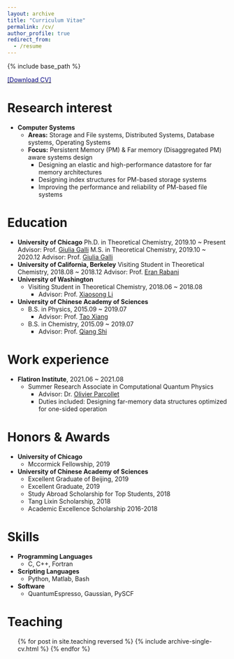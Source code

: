 ```yaml
---
layout: archive
title: "Curriculum Vitae"
permalink: /cv/
author_profile: true
redirect_from:
  - /resume
---
```


{% include base_path %}

[<span style="color:navy">[Download CV]</span>](http://sekwonlee.github.io/files/cv.pdf)

Research interest
=====
* <b>Computer Systems</b>
  * <b>Areas:</b> Storage and File systems, Distributed Systems, Database systems, Operating Systems
  * <b>Focus:</b> Persistent Memory (PM) & Far memory (Disaggregated PM) aware systems design
      * Designing an elastic and high-performance datastore for far memory architectures
      * Designing index structures for PM-based storage systems
      * Improving the performance and reliability of PM-based file systems

Education
======
* <b>University of Chicago</b>
  Ph.D. in Theoretical Chemistry, 2019.10 ~ Present
  Advisor: Prof. [Giulia Galli](https://galligroup.uchicago.edu/People/galli.php)
  M.S. in Theoretical Chemistry, 2019.10 ~ 2020.12
  Advisor: Prof. [Giulia Galli](https://galligroup.uchicago.edu/People/galli.php)
* <b>University of California, Berkeley</b>
  Visiting Student in Theoretical Chemistry,  2018.08 ~ 2018.12
  Advisor: Prof. [Eran Rabani](http://www.cchem.berkeley.edu/ergrp/#/eran)
* <b>University of Washington</b>
  * Visiting Student in Theoretical Chemistry,  2018.06 ~ 2018.08
    * Advisor: Prof. [Xiaosong Li](https://chem.washington.edu/people/xiaosong-li)
* <b>University of Chinese Academy of Sciences</b>
  * B.S. in Physics, 2015.09 ~ 2019.07
    * Advisor: Prof. [Tao Xiang](http://txiang.iphy.ac.cn)
  * B.S. in Chemistry, 2015.09 ~ 2019.07
    * Advisor: Prof. [Qiang Shi](https://www.researchgate.net/profile/Qiang-Shi-5)
   
Work experience
======
* <b>Flatiron Institute</b>, 2021.06 ~ 2021.08
  * Summer Research Associate in Computational Quantum Physics
    * Advisor: Dr. [Olivier Parcollet](https://www.simonsfoundation.org/people/olivier-parcollet)
    * Duties included: Designing far-memory data structures optimized for one-sided operation

<!-- Work experience
======
* <b>Research Associate Intern</b>, 06.2019~08.2019
  * Hewlett Packard Labs, Palo Alto, CA, US
  * Duties included: Designing far-memory data structures optimized for one-sided operation
  * Mentors: Kimberly Keeton and Sharad Singhal

* <b>Researcher</b>, 03.2018~07.2018
  * UNIST (Ulsan National Institute of Science & Technology), Ulsan, South Korea
  * Duties included: Providing the compiler-directed crash consistency for PM-based systems
  * Supervisor: Sam H. Noh

* <b>Research Associate Intern</b>, 06.2017~09.2017
  * Hewlett Packard Labs, Palo Alto, CA, US
  * Duties included: Designing DRAM cache for key-value stores working on Fabric-attached memory
  * Mentors: Kimberly Keeton, Haris Volos, and Yupu Zhang

* <b>Researcher</b>, 10.2015~02.2016
  * UNIST (Ulsan National Institute of Science & Technology), Ulsan, South Korea
  * Duties included: Analyzing PM-based file system (PMFS) and evaluating its performance
  * Supervisor: Sam H. Noh

* <b>Republic of Korea Army</b>, 08.2010~05.2012 -->

Honors & Awards
======
* <b>University of Chicago</b>
  * Mccormick Fellowship, 2019
* <b>University of Chinese Academy of Sciences</b>
  * Excellent Graduate of Beijing, 2019
  * Excellent Graduate, 2019
  * Study Abroad Scholarship for Top Students, 2018
  * Tang Lixin Scholarship, 2018
  * Academic Excellence Scholarship 2016-2018


<!-- * <b>2021 Microsoft Research PhD Fellowship</b>, 2021~2023 -->

<!-- Publications
======
  <ul>{% for post in site.publications reversed %}
    {% include archive-single-cv.html %}
  {% endfor %}</ul> -->

Skills
======
* <b>Programming Languages</b>
  * C, C++, Fortran
* <b>Scripting Languages</b>
  * Python, Matlab, Bash
* <b>Software</b>
  * QuantumEspresso, Gaussian, PySCF

Teaching
======
  <ul>{% for post in site.teaching reversed %}
    {% include archive-single-cv.html %}
  {% endfor %}</ul>
